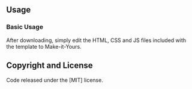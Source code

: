 ## Usage

### Basic Usage

After downloading, simply edit the HTML, CSS and JS files included with the template to Make-it-Yours.


## Copyright and License

Code released under the [MIT] license.
